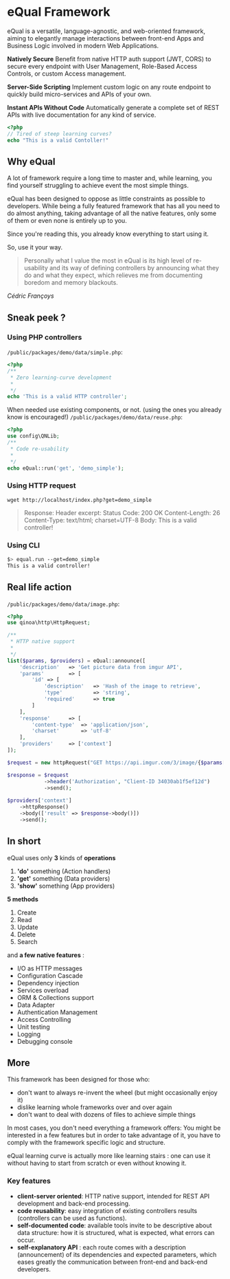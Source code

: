 # eQual Framework

eQual is a versatile, language-agnostic, and web-oriented framework, aiming to elegantly manage interactions between front-end Apps and Business Logic involved in modern Web Applications.



**Natively Secure** Benefit from native HTTP auth support (JWT, CORS) to secure every endpoint with User Management, Role-Based Access Controls, or custom Access management.

**Server-Side Scripting** Implement custom logic on any route endpoint to quickly build micro-services and  APIs of your own.

**Instant APIs Without Code** Automatically generate a complete set of REST APIs with live documentation for any kind of service.



```php
<?php
// Tired of steep learning curves?
echo "This is a valid Contoller!"
```



## Why eQual

A lot of framework require a long time to master and, while learning, you find yourself struggling to achieve event the most simple things.



eQual has been designed to oppose as little constraints as possible to developers. While being a fully featured framework that has all you need to do almost anything, taking advantage of all the native features, only some of them or even none is entirely up to you.



Since you're reading this, you already know everything to start using it.

So, use it your way.



> Personally what I value the most in eQual is its high level of re-usability and its way of defining controllers by announcing what they do and what they expect, which relieves me from documenting boredom and memory blackouts.

*Cédric Françoys*




## Sneak peek ?

### Using PHP controllers
`/public/packages/demo/data/simple.php`:

```php
<?php
/**
 * Zero learning-curve development
 *
 */
echo 'This is a valid HTTP controller';
```

When needed use existing components, or not. (using the ones you already know is encouraged!)
`/public/packages/demo/data/reuse.php`:
```php
<?php
use config\QNLib;
/**
 * Code re-usability
 *
 */
echo eQual::run('get', 'demo_simple');
```

### Using HTTP request
`wget http://localhost/index.php?get=demo_simple`

> Response:
> Header excerpt:
> Status Code: 200 OK
> Content-Length: 26
> Content-Type: text/html; charset=UTF-8
> Body:
> This is a valid controller!

### Using CLI
```bash
$> equal.run --get=demo_simple
This is a valid controller!
```


## Real life action
`/public/packages/demo/data/image.php`:

```php
<?php
use qinoa\http\HttpRequest;

/**
 * HTTP native support
 *
 */
list($params, $providers) = eQual::announce([
    'description'   => 'Get picture data from imgur API',
    'params'        => [
        'id' => [
            'description'   => 'Hash of the image to retrieve',
            'type'          => 'string',
            'required'      => true
        ]
    ],
    'response'      => [
        'content-type'  => 'application/json',
        'charset'       => 'utf-8'
    ],
    'providers'     => ['context']
]);

$request = new httpRequest("GET https://api.imgur.com/3/image/{$params['id']}");

$response = $request
            ->header('Authorization', "Client-ID 34030ab1f5ef12d")
            ->send();
            
$providers['context']
    ->httpResponse()
    ->body(['result' => $response->body()])
    ->send();
```



## In short

eQual uses only **3** kinds of **operations** 

1.  **'do'** something (Action handlers)
2.  **'get'** something (Data providers)
3.  **'show'** something (App providers)

**5 methods**

1. Create 
2. Read
3. Update
4. Delete
5. Search

and **a few native features** : 

* I/O as HTTP messages 
* Configuration Cascade 
* Dependency injection
* Services overload
* ORM & Collections support
* Data Adapter
* Authentication Management
* Access Controlling
* Unit testing
* Logging
* Debugging console



## More


This framework has been designed for those who:
* don't want to always re-invent the wheel (but might occasionally enjoy it)
* dislike learning whole frameworks over and over again
* don't want to deal with dozens of files to achieve simple things


In most cases, you don't need everything a framework offers: You might be interested in a few features but in order to take advantage of it, you have to comply with the framework specific logic and structure.


eQual learning curve is actually more like learning stairs : one can use it without having to start from scratch or even without knowing it.



### Key features

* **client-server oriented**: HTTP native support, intended for REST API development and back-end processing.
* **code reusability**: easy integration of existing controllers results (controllers can be used as functions).
* **self-documented code**: available tools invite to be descriptive about data structure: how it is structured, what is expected, what errors can occur.
* **self-explanatory API** : each route comes with a description (announcement) of its dependencies and expected parameters, which eases greatly the communication between front-end and back-end developers.

